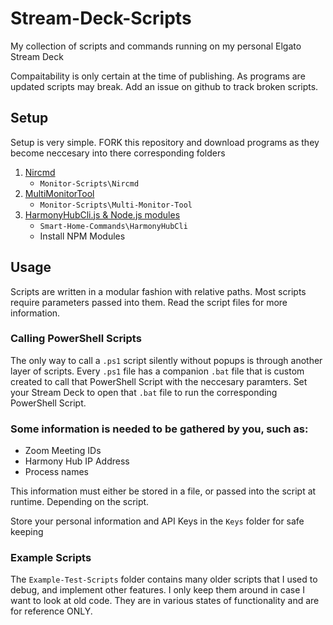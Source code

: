 # Stream-Deck-Scripts
My collection of scripts and commands running on my personal Elgato Stream Deck

Compaitability is only certain at the time of publishing. As programs are updated scripts may break. Add an issue on github to track broken scripts.

## Setup
Setup is very simple. FORK this repository and download programs as they become neccesary into there corresponding folders

1. [Nircmd](.\Monitor-Scripts\Nircmd\README.md)
    * `Monitor-Scripts\Nircmd`
2. [MultiMonitorTool](.\Monitor-Scripts\Multi-Monitor-Tool\README.md)
    * `Monitor-Scripts\Multi-Monitor-Tool`
3. [HarmonyHubCli.js & Node.js modules](.\Smart-Home-Commands\HarmonyHubCli\README.md)
    * `Smart-Home-Commands\HarmonyHubCli`
    * Install NPM Modules

## Usage
Scripts are written in a modular fashion with relative paths. Most scripts require parameters passed into them. Read the script files for more information.

### Calling PowerShell Scripts
The only way to call a `.ps1` script silently without popups is through another layer of scripts. Every `.ps1` file has a companion `.bat` file that is custom created to call that PowerShell Script with the neccesary paramters. Set your Stream Deck to open that `.bat` file to run the corresponding PowerShell Script.

### Some information is needed to be gathered by you, such as:
* Zoom Meeting IDs
* Harmony Hub IP Address
* Process names

This information must either be stored in a file, or passed into the script at runtime. Depending on the script.

Store your personal information and API Keys in the `Keys` folder for safe keeping

### Example Scripts
The `Example-Test-Scripts` folder contains many older scripts that I used to debug, and implement other features. I only keep them around in case I want to look at old code. They are in various states of functionality and are for reference ONLY.
